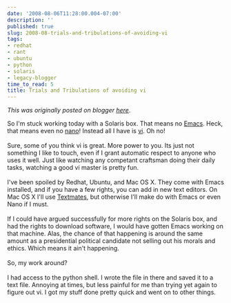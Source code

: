 ```yaml
---
date: '2008-08-06T11:28:00.004-07:00'
description: ''
published: true
slug: 2008-08-trials-and-tribulations-of-avoiding-vi
tags:
- redhat
- rant
- ubuntu
- python
- solaris
- legacy-blogger
time_to_read: 5
title: Trials and Tribulations of avoiding vi
---
```


*This was originally posted on blogger [here](https://pydanny.blogspot.com/2008/08/trials-and-tribulations-of-avoiding-vi.html)*.

So I'm stuck working today with a Solaris box.  That means no <a href="http://en.wikipedia.org/wiki/Emacs">Emacs</a>.  Heck, that means even no <a href="http://en.wikipedia.org/wiki/Nano_%28text_editor%29">nano</a>!  Instead all I have is <a href="http://en.wikipedia.org/wiki/Vi">vi</a>.  Oh no!<br /><br />Sure, some of you think vi is great.  More power to you.  Its just not something I like to touch, even if I grant automatic respect to anyone who uses it well.  Just like watching any competant craftsman doing their daily tasks, watching a good vi master is pretty fun.<br /><br />I've been spoiled by Redhat, Ubuntu, and Mac OS X.  They come with Emacs installed, and if you have a few rights, you can add in new text editors.  On Mac OS X I'll use <a href="http://www.macromates.com">Textmates</a>, but otherwise I'll make do with Emacs or even Nano if I must.<br /><br />If I could have argued successfully for more rights on the Solaris box, and had the rights to download software, I would have gotten Emacs working on that machine.  Alas, the chance of that happening is around the same amount as a presidential political candidate not selling out his morals and ethics.  Which means it ain't happening.<br /><br />So, my work around?<br /><br />I had access to the python shell.  I wrote the file in there and saved it to a text file.  Annoying at times, but less painful for me than trying yet again to figure out vi.   I got my stuff done pretty quick and went on to other things.